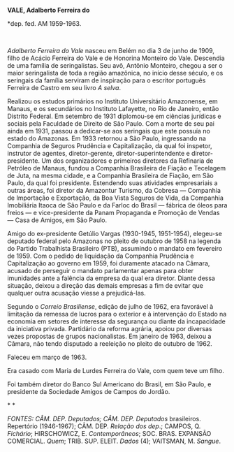 **VALE, Adalberto Ferreira do**

\*dep. fed. AM 1959-1963.

 

*Adalberto Ferreira do Vale* nasceu em Belém no dia 3 de junho de 1909,
filho de Acácio Ferreira do Vale e de Honorina Monteiro do Vale.
Descendia de uma família de seringalistas. Seu avô, Antônio Monteiro,
chegou a ser o maior seringalista de toda a região amazônica, no início
desse século, e os seringais da família serviram de inspiração para o
escritor português Ferreira de Castro em seu livro *A selva*.

Realizou os estudos primários no Instituto Universitário Amazonense, em
Manaus, e os secundários no Instituto Lafayette, no Rio de Janeiro,
então Distrito Federal. Em setembro de 1931 diplomou-se em ciências
jurídicas e sociais pela Faculdade de Direito de São Paulo. Com a morte
de seu pai ainda em 1931, passou a dedicar-se aos seringais que este
possuía no estado do Amazonas. Em 1933 retornou a São Paulo, ingressando
na Companhia de Seguros Prudência e Capitalização, da qual foi inspetor,
instrutor de agentes, diretor-gerente, diretor-superintendente e
diretor-presidente. Um dos organizadores e primeiros diretores da
Refinaria de Petróleo de Manaus, fundou a Companhia Brasileira de Fiação
e Tecelagem de Juta, na mesma cidade, e a Companhia Brasileira de
Fiação, em São Paulo, da qual foi presidente. Estendendo suas atividades
empresariais a outras áreas, foi diretor da Amazontur Turismo, da
Cobresa — Companhia de Importação e Exportação, da Boa Vista Seguros de
Vida, da Companhia Imobiliária Itaoca de São Paulo e da Farloc do Brasil
— fábrica de óleos para freios — e vice-presidente da Panam Propaganda e
Promoção de Vendas — Casa de Amigos, em São Paulo.

Amigo do ex-presidente Getúlio Vargas (1930-1945, 1951-1954), elegeu-se
deputado federal pelo Amazonas no pleito de outubro de 1958 na legenda
do Partido Trabalhista Brasileiro (PTB), assumindo o mandato em
fevereiro de 1959. Com o pedido de liquidação da Companhia Prudência e
Capitalização ao governo em 1959, foi duramente atacado na Câmara,
acusado de perseguir o mandato parlamentar apenas para obter imunidades
ante a falência da empresa da qual era diretor. Diante dessa situação,
deixou a direção das demais empresas a fim de evitar que qualquer outra
acusação viesse a prejudicá-las.

Segundo o *Correio Brasiliense*, edição de julho de 1962, era favorável
à limitação da remessa de lucros para o exterior e à intervenção do
Estado na economia em setores de interesse da segurança ou diante da
incapacidade da iniciativa privada. Partidário da reforma agrária,
apoiou por diversas vezes propostas de grupos nacionalistas. Em janeiro
de 1963, deixou a Câmara, não tendo disputado a reeleição no pleito de
outubro de 1962.

Faleceu em março de 1963.

Era casado com Maria de Lurdes Ferreira do Vale, com quem teve um filho.

Foi também diretor do Banco Sul Americano do Brasil, em São Paulo, e
presidente da Sociedade Amigos de Campos do Jordão.

* *

*FONTES: CÂM. DEP. Deputados; CÂM. DEP. Deputados* brasileiros.
Repertório (1946-1967); CÂM. DEP. *Relação dos dep*.; CAMPOS, Q.
*Fichário*; HIRSCHOWICZ, E. *Contemporâneos*; SOC. BRAS. EXPANSÃO
COMERCIAL. *Quem*; TRIB. SUP. ELEIT. *Dados* (4); VAITSMAN, M. *Sangue*.

 
